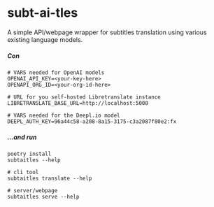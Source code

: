 # subt-ai-tles
A simple API/webpage wrapper for subtitles translation using various existing language models.

##### Con
```dotenv
# VARS needed for OpenAI models
OPENAI_API_KEY=<your-key-here>
OPENAPI_ORG_ID=<your-org-id-here>

# URL for you self-hosted Libretranslate instance
LIBRETRANSLATE_BASE_URL=http://localhost:5000

# VARS needed for the Deepl.io model
DEEPL_AUTH_KEY=96a44c58-a208-8a15-3175-c3a2087f80e2:fx
```

##### ...and run
```shell
poetry install
subtaitles --help

# cli tool
subtaitles translate --help

# server/webpage
subtaitles serve --help
```